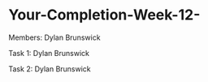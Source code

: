 # Your-Completion-Week-12-

Members: Dylan Brunswick

Task 1: Dylan Brunswick

Task 2: Dylan Brunswick
